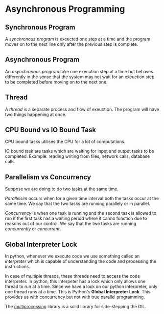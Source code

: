 # Asynchronous Programming

## Synchronous Program

A *synchronous program* is exeucted one step at a time and the program moves
on to the next line only after the previous step is complete.

## Asynchronous Program

An *asynchronous program* take one execution step at a time but behaves
differently in the sense that the system may not wait for an exeuction step to
be completed before moving on to the next one.

## Thread
A *thread* is a separate process and flow of exeuction. The program will have
two things happening at once.


## CPU Bound vs IO Bound Task

CPU bound tasks utilises the CPU for a lot of computations.

IO bound task are tasks which are waiting for input and output tasks to be
completed. Example: reading writing from files, network calls, database calls


## Parallelism vs Concurrency

Suppose we are doing to do two tasks at the same time.

*Parallelsim* occurs when for a given time interval both the tasks occur at the
same time. We say that the two tasks are running parallely or in parallel.

*Concurrency* is when one task is running and the second task is allowed to run
if the first task has a waiting period where it canno function due to reasons
out of our control. We say that the two tasks are running *concurrently* or
*concurrent*.


## Global Interpreter Lock

In python, whenever we execute code we use something called an *interpreter*
which is capable of understanding the code and processing the instructions.

In case of multiple threads, these threads need to access the code
interpreter. In python, this interpeter has a lock which only allows one thread
to run at a time. Since we have a lock on our python interpreter, only one
thread runs at a time. This is Python's **Global Interpreter Lock**. This
provides us with concurrency but not with true parallel programming.

The [multiprocessing](https://docs.python.org/3/library/multiprocessing.html)
library is a solid library for side-stepping the GIL.

